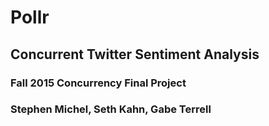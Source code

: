 # Pollr #
## Concurrent Twitter Sentiment Analysis ##
### Fall 2015 Concurrency Final Project ###
### Stephen Michel, Seth Kahn, Gabe Terrell ###

